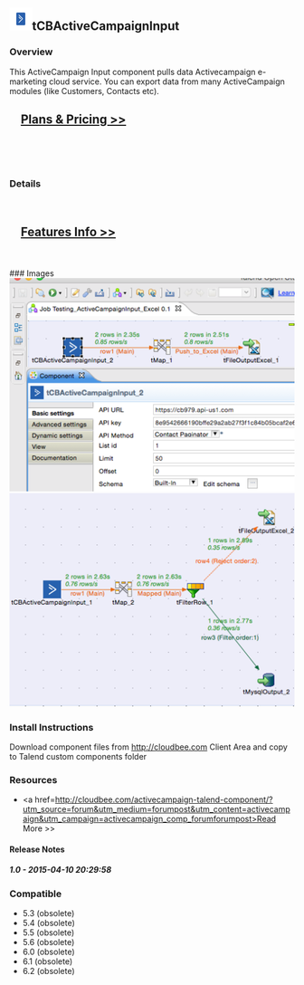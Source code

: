 ## <img src='./logo.jpg' width='40' height='40'>tCBActiveCampaignInput

### Overview
This ActiveCampaign Input component pulls data Activecampaign e-marketing cloud service.
You can export data from many ActiveCampaign modules (like Customers, Contacts etc).

<h2>&nbsp;&nbsp;&nbsp;&nbsp;<a href="http://cloudbee.com/activecampaign-talend-component/?utm_source=talendexchange&utm_medium=listing&utm_content=activecampaign&utm_campaign=activecampaign_comp_talendexchangelisting"><strong>Plans & Pricing >></strong></a></h2>
</br>
</br>
</br>

### Details
</br>
<h2>&nbsp;&nbsp;&nbsp;&nbsp;<a href="http://cloudbee.com/activecampaign-talend-component/?utm_source=talendexchange&utm_medium=listing&utm_content=activecampaign&utm_campaign=activecampaign_comp_talendexchangelisting"><strong>Features Info >></strong></a></h2>
</br></br>
### Images
<a href='./screenshots/v_1.0__2.jpg'><img src='./screenshots/v_1.0__2.jpg' ></a>
<a href='./screenshots/v_1.0__1.jpg'><img src='./screenshots/v_1.0__1.jpg' ></a>


### Install Instructions
Download component files from http://cloudbee.com Client Area and copy to Talend custom components folder
### Resources
 * <a href=http://cloudbee.com/activecampaign-talend-component/?utm_source=forum&utm_medium=forumpost&utm_content=activecampaign&utm_campaign=activecampaign_comp_forumforumpost>Read More >></a>

#### Release Notes

##### 1.0 - 2015-04-10 20:29:58

### Compatible
 -  5.3 (obsolete)
 -   5.4 (obsolete)
 -   5.5 (obsolete)
 -   5.6 (obsolete)
 -   6.0 (obsolete)
 -   6.1 (obsolete)
 -   6.2 (obsolete)